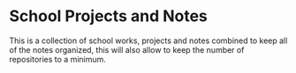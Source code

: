 # School Projects and Notes
This is a collection of school works, projects and notes combined to keep all of the notes organized, this will also allow to keep the number of repositories to a minimum.

